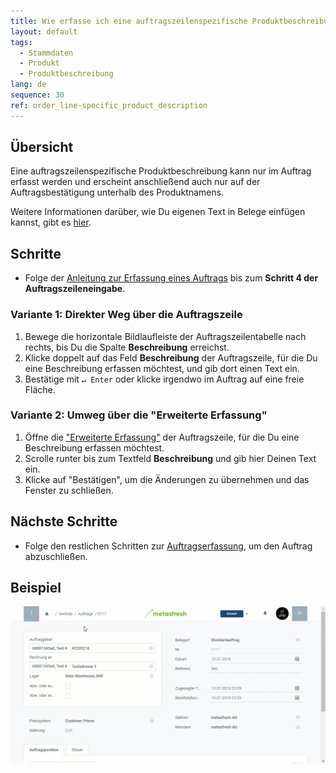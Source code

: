```yaml
---
title: Wie erfasse ich eine auftragszeilenspezifische Produktbeschreibung?
layout: default
tags:
  - Stammdaten
  - Produkt
  - Produktbeschreibung
lang: de
sequence: 30
ref: order_line-specific_product_description
---
```


## Übersicht
Eine auftragszeilenspezifische Produktbeschreibung kann nur im Auftrag erfasst werden und erscheint anschließend auch nur auf der Auftragsbestätigung unterhalb des Produktnamens.

Weitere Informationen darüber, wie Du eigenen Text in Belege einfügen kannst, gibt es [hier](Text_auf_Belege_drucken-allgemein).

## Schritte
- Folge der [Anleitung zur Erfassung eines Auftrags](Auftrag_erfassen) bis zum **Schritt 4 der Auftragszeileneingabe**.

### Variante 1: Direkter Weg über die Auftragszeile
1. Bewege die horizontale Bildlaufleiste der Auftragszeilentabelle nach rechts, bis Du die Spalte **Beschreibung** erreichst.
1. Klicke doppelt auf das Feld **Beschreibung** der Auftragszeile, für die Du eine Beschreibung erfassen möchtest, und gib dort einen Text ein.
1. Bestätige mit `↵ Enter` oder klicke irgendwo im Auftrag auf eine freie Fläche.

### Variante 2: Umweg über die "Erweiterte Erfassung"
1. Öffne die ["Erweiterte Erfassung"](AdvancedEditTab_Öffnen) der Auftragszeile, für die Du eine Beschreibung erfassen möchtest.
1. Scrolle runter bis zum Textfeld **Beschreibung** und gib hier Deinen Text ein.
1. Klicke auf "Bestätigen", um die Änderungen zu übernehmen und das Fenster zu schließen.

## Nächste Schritte
- Folge den restlichen Schritten zur [Auftragserfassung](Auftrag_erfassen), um den Auftrag abzuschließen.

## Beispiel
![](assets/Auftragszeilenspezifische_Produktbeschreibung.gif)
